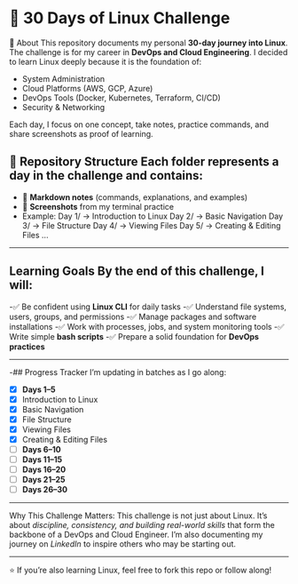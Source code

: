 # 🐧 30 Days of Linux Challenge ## 
📌 About This repository documents my personal **30-day journey into Linux**. 
The challenge is for my career in **DevOps and Cloud Engineering**. 
I decided to learn Linux deeply because it is the foundation of: 
- System Administration
- Cloud Platforms (AWS, GCP, Azure)
- DevOps Tools (Docker, Kubernetes, Terraform, CI/CD)
- Security & Networking
  
Each day, I focus on one concept, take notes, practice commands, and share screenshots as proof of learning. 

## 📂 Repository Structure Each folder represents a day in the challenge and contains: 
- 📝 **Markdown notes** (commands, explanations, and examples)
- 📸 **Screenshots** from my terminal practice
-  Example: 
Day 1/ → Introduction to Linux 
Day 2/ → Basic Navigation 
Day 3/ → File Structure
Day 4/ → Viewing Files
Day 5/ → Creating & Editing Files
...

---

##  Learning Goals By the end of this challenge, I will: 
-✅ Be confident using **Linux CLI** for daily tasks 
-✅ Understand file systems, users, groups, and permissions
-✅ Manage packages and software installations 
-✅ Work with processes, jobs, and system monitoring tools
-✅ Write simple **bash scripts** 
-✅ Prepare a solid foundation for **DevOps practices**

---

-##  Progress Tracker I’m updating in batches as I go along:
   - [x] **Days 1–5** 
   - [x] Introduction to Linux
   - [x] Basic Navigation
   - [x] File Structure
   - [x] Viewing Files 
   - [x] Creating & Editing Files
   - [ ]  **Days 6–10** 
   - [ ]  **Days 11–15** 
   - [ ]  **Days 16–20** 
   - [ ]  **Days 21–25** 
   - [ ]  **Days 26–30** 
    
---
   
Why This Challenge Matters:
This challenge is not just about Linux. It’s about *discipline, consistency, and building real-world skills* that form the backbone of a DevOps and Cloud Engineer. 
I’m also documenting my journey on *LinkedIn* to inspire others who may be starting out. 

 --- 
 
⭐ If you’re also learning Linux, feel free to fork this repo or follow along! 
